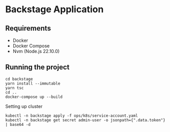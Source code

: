 # Backstage Application

## Requirements
- Docker
- Docker Compose
- Nvm (Node.js 22.10.0)

## Running the project
```
cd backstage
yarn install --immutable
yarn tsc
cd ..
docker-compose up --build
```

Setting up cluster

```ssh
kubectl -n backstage apply -f ops/k8s/service-account.yaml
kubectl -n backstage get secret admin-user -o jsonpath={".data.token"} | base64 -d
```